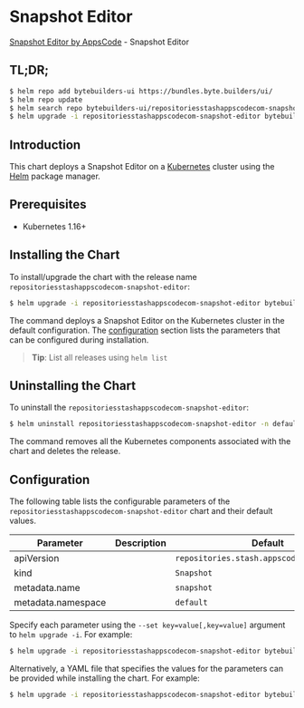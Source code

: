 # Snapshot Editor

[Snapshot Editor by AppsCode](https://byte.builders) - Snapshot Editor

## TL;DR;

```bash
$ helm repo add bytebuilders-ui https://bundles.byte.builders/ui/
$ helm repo update
$ helm search repo bytebuilders-ui/repositoriesstashappscodecom-snapshot-editor --version=v0.4.0
$ helm upgrade -i repositoriesstashappscodecom-snapshot-editor bytebuilders-ui/repositoriesstashappscodecom-snapshot-editor -n default --create-namespace --version=v0.4.0
```

## Introduction

This chart deploys a Snapshot Editor on a [Kubernetes](http://kubernetes.io) cluster using the [Helm](https://helm.sh) package manager.

## Prerequisites

- Kubernetes 1.16+

## Installing the Chart

To install/upgrade the chart with the release name `repositoriesstashappscodecom-snapshot-editor`:

```bash
$ helm upgrade -i repositoriesstashappscodecom-snapshot-editor bytebuilders-ui/repositoriesstashappscodecom-snapshot-editor -n default --create-namespace --version=v0.4.0
```

The command deploys a Snapshot Editor on the Kubernetes cluster in the default configuration. The [configuration](#configuration) section lists the parameters that can be configured during installation.

> **Tip**: List all releases using `helm list`

## Uninstalling the Chart

To uninstall the `repositoriesstashappscodecom-snapshot-editor`:

```bash
$ helm uninstall repositoriesstashappscodecom-snapshot-editor -n default
```

The command removes all the Kubernetes components associated with the chart and deletes the release.

## Configuration

The following table lists the configurable parameters of the `repositoriesstashappscodecom-snapshot-editor` chart and their default values.

|     Parameter      | Description |                        Default                        |
|--------------------|-------------|-------------------------------------------------------|
| apiVersion         |             | <code>repositories.stash.appscode.com/v1alpha1</code> |
| kind               |             | <code>Snapshot</code>                                 |
| metadata.name      |             | <code>snapshot</code>                                 |
| metadata.namespace |             | <code>default</code>                                  |


Specify each parameter using the `--set key=value[,key=value]` argument to `helm upgrade -i`. For example:

```bash
$ helm upgrade -i repositoriesstashappscodecom-snapshot-editor bytebuilders-ui/repositoriesstashappscodecom-snapshot-editor -n default --create-namespace --version=v0.4.0 --set apiVersion=repositories.stash.appscode.com/v1alpha1
```

Alternatively, a YAML file that specifies the values for the parameters can be provided while
installing the chart. For example:

```bash
$ helm upgrade -i repositoriesstashappscodecom-snapshot-editor bytebuilders-ui/repositoriesstashappscodecom-snapshot-editor -n default --create-namespace --version=v0.4.0 --values values.yaml
```
